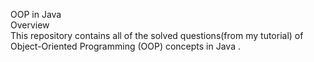OOP in Java
<br>
Overview
<br>
This repository contains all of the solved questions(from my tutorial) of Object-Oriented Programming (OOP) concepts in Java .
